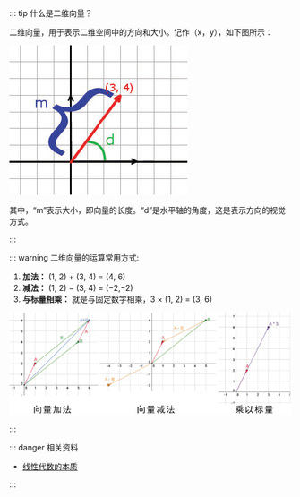 <PageHeader content="二维向量及其运算方式" />

<BilibiliTutorial :video-id="1401110314"></BilibiliTutorial>

::: tip 什么是二维向量？

二维向量，用于表示二维空间中的方向和大小。记作（x，y），如下图所示：

![二维向量](/images/vector.png)

其中，“m”表示大小，即向量的长度。“d”是水平轴的角度，这是表示方向的视觉方式。

:::

::: warning 二维向量的运算常用方式:

1. **加法：** (1, 2) + (3, 4) = (4, 6)
2. **减法：** (1, 2) − (3, 4) = (−2,−2)
3. **与标量相乘：** 就是与固定数字相乘，3 × (1, 2) = (3, 6)

![二维向量运算](/images/vector2-operation.png)

:::

::: danger 相关资料

- [线性代数的本质](https://www.youtube.com/playlist?list=PLZHQObOWTQDPD3MizzM2xVFitgF8hE_ab)

:::
